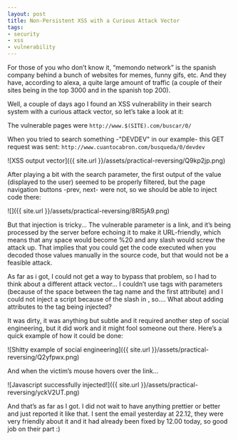 ```yaml
---
layout: post
title: Non-Persistent XSS with a Curious Attack Vector
tags:
- security
- xss
- vulnerability
---
```


For those of you who don’t know it, “memondo network” is the spanish company
behind a bunch of websites for memes, funny gifs, etc. And they have, according
to alexa, a quite large amount of traffic (a couple of their sites being in the
top 3000 and in the spanish top 200).

Well, a couple of days ago I found an XSS vulnerability in their search system
with a curious attack vector, so let’s take a look at it:

The vulnerable pages were `http://www.$(SITE).com/buscar/0/`

When you tried to search something -"DEVDEV" in our example- this GET request
was sent: `http://www.cuantocabron.com/busqueda/0/devdev`

![XSS output vector]({{ site.url }}/assets/practical-reversing/Q9kp2jp.png)

After playing a bit with the search parameter, the first output of the value
(displayed to the user) seemed to be properly filtered, but the page navigation
buttons -prev, next- were not, so we should be able to inject code there:

![]({{ site.url }}/assets/practical-reversing/8Rl5jA9.png)

But that injection is tricky... The vulnerable parameter is a link, and it’s
being processed by the server before echoing it to make it URL-friendly, which
means that any space would become %20 and any slash would screw the attack up.
That implies that you could get the code executed when you decoded those values
manually in the source code, but that would not be a feasible attack. 

As far as i got, I could not get a way to bypass that problem, so I had to think
about a different attack vector... I couldn’t use tags with parameters (because
of the space between the tag name and the first attribute) and I could not inject
a script because of the slash in </script>, so.... What about adding attributes
to the tag being injected?

It was dirty, it was anything but subtle and it required another step of social
engineering, but it did work and it might fool someone out there. Here’s a quick
example of how it could be done:

![Shitty example of social engineering]({{ site.url }}/assets/practical-reversing/Q2yfpwx.png)

And when the victim’s mouse hovers over the link...

![Javascript successfully injected!]({{ site.url }}/assets/practical-reversing/yckV2UT.png)

And that’s as far as I got. I did not wait to have anything prettier or better
and just reported it like that. I sent the email yesterday at 22.12, they were
very friendly about it and it had already been fixed by 12.00 today, so good job
on their part :)

